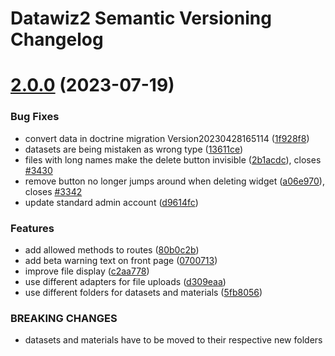 # Datawiz2 Semantic Versioning Changelog

# [2.0.0](https://github.com/leibniz-psychology/datawiz2/compare/v1.0.0...v2.0.0) (2023-07-19)


### Bug Fixes

* convert data in doctrine migration Version20230428165114 ([1f928f8](https://github.com/leibniz-psychology/datawiz2/commit/1f928f897ff49be0c1805b338a4e0900e84791a2))
* datasets are being mistaken as wrong type ([13611ce](https://github.com/leibniz-psychology/datawiz2/commit/13611cecc9be9d083831138506ca7b02541c1536))
* files with long names make the delete button invisible ([2b1acdc](https://github.com/leibniz-psychology/datawiz2/commit/2b1acdcaaa1bdcc756387c080d335b544f7d7d8d)), closes [#3430](https://github.com/leibniz-psychology/datawiz2/issues/3430)
* remove button no longer jumps around when deleting widget ([a06e970](https://github.com/leibniz-psychology/datawiz2/commit/a06e9706a40ce954197317c4f2ecf93a465bd8d9)), closes [#3342](https://github.com/leibniz-psychology/datawiz2/issues/3342)
* update standard admin account ([d9614fc](https://github.com/leibniz-psychology/datawiz2/commit/d9614fc1972ecb4f1b58100124b658dba18d5ae0))


### Features

* add allowed methods to routes ([80b0c2b](https://github.com/leibniz-psychology/datawiz2/commit/80b0c2b5eec061698aabff48949117e7405be320))
* add beta warning text on front page ([0700713](https://github.com/leibniz-psychology/datawiz2/commit/070071341cb07a34d8b98d2035cc61bec4965d27))
* improve file display ([c2aa778](https://github.com/leibniz-psychology/datawiz2/commit/c2aa77894570a77ce5a3ed45fb6486747ad14cce))
* use different adapters for file uploads ([d309eaa](https://github.com/leibniz-psychology/datawiz2/commit/d309eaa70b24d886ad5b6ed56acef54ccbcc5c0b))
* use different folders for datasets and materials ([5fb8056](https://github.com/leibniz-psychology/datawiz2/commit/5fb8056ce783ba9474da3427cf8b432dcc514020))


### BREAKING CHANGES

* datasets and materials have to be moved to their respective new folders
